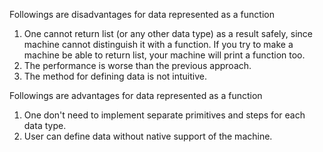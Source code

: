 Followings are disadvantages for data represented as a function
1. One cannot return list (or any other data type) as a result safely, since machine cannot distinguish it with a function. If you try to make a machine be able to return list, your machine will print a function too.
1. The performance is worse than the previous approach.
1. The method for defining data is not intuitive.

Followings are advantages for data represented as a function
1. One don't need to implement separate primitives and steps for each data type.
1. User can define data without native support of the machine.
